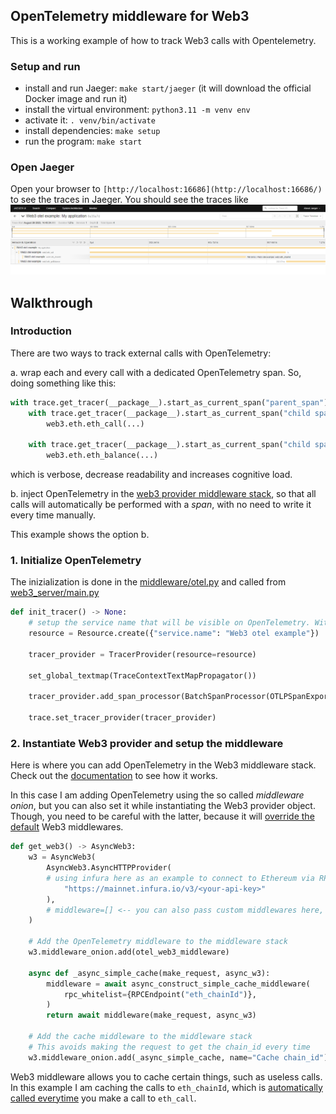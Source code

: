 ## OpenTelemetry middleware for Web3

This is a working example of how to track Web3 calls with Opentelemetry.

### Setup and run

- install and run Jaeger: `make start/jaeger` (it will download the official Docker image and run it)
- install the virtual environment: `python3.11 -m venv env`
- activate it: `. venv/bin/activate`
- install dependencies: `make setup`
- run the program: `make start`

### Open Jaeger

Open your browser to `[http://localhost:16686](http://localhost:16686/)` to see the traces in Jaeger.
You should see the traces like
![](otel-test.png)

## Walkthrough

### Introduction

There are two ways to track external calls with OpenTelemetry:


a. wrap each and every call with a dedicated OpenTelemetry span. So, doing something like this:

```python
with trace.get_tracer(__package__).start_as_current_span("parent_span"):
    with trace.get_tracer(__package__).start_as_current_span("child span"):
        web3.eth.eth_call(...)

    with trace.get_tracer(__package__).start_as_current_span("child span"):
        web3.eth.eth_balance(...)
```
which is verbose, decrease readability and increases cognitive load.

b. inject OpenTelemetry in the [web3 provider middleware stack](https://web3py.readthedocs.io/en/stable/middleware.html#), so that all calls will automatically be performed with a *span*, with no need to write it every time manually.

This example shows the option b.


### 1.  Initialize OpenTelemetry

The inizialization is done in the [middleware/otel.py](middleware/otel.py) and called from [web3_server/main.py](web3_server/__main__.py)

```python
def init_tracer() -> None:
    # setup the service name that will be visible on OpenTelemetry. Without this it will be shown as `Unknown service`
    resource = Resource.create({"service.name": "Web3 otel example"})
    
    tracer_provider = TracerProvider(resource=resource)

    set_global_textmap(TraceContextTextMapPropagator())
    
    tracer_provider.add_span_processor(BatchSpanProcessor(OTLPSpanExporter()))
    
    trace.set_tracer_provider(tracer_provider)
```
### 2. Instantiate Web3 provider and setup the middleware

Here is where you can add OpenTelemetry in the Web3 middleware stack. Check out the [documentation](https://web3py.readthedocs.io/en/stable/middleware.html#configuring-middleware) to see how it works.

In this case I am adding OpenTelemetry using the so called *middleware onion*, but you can also set it while instantiating the Web3 provider object. Though, you need to be careful with the latter, because it will [override the default](https://web3py.readthedocs.io/en/stable/middleware.html#optional-middleware) Web3 middlewares. 

```python
def get_web3() -> AsyncWeb3:
    w3 = AsyncWeb3(
        AsyncWeb3.AsyncHTTPProvider(
        # using infura here as an example to connect to Ethereum via RPC
            "https://mainnet.infura.io/v3/<your-api-key>"
        ),
        # middleware=[] <-- you can also pass custom middlewares here, but this will override the default ones. Be careful.
    )
    
    # Add the OpenTelemetry middleware to the middleware stack
    w3.middleware_onion.add(otel_web3_middleware)

    async def _async_simple_cache(make_request, async_w3):
        middleware = await async_construct_simple_cache_middleware(
            rpc_whitelist={RPCEndpoint("eth_chainId")},
        )
        return await middleware(make_request, async_w3)

    # Add the cache middleware to the middleware stack
    # This avoids making the request to get the chain_id every time
    w3.middleware_onion.add(_async_simple_cache, name="Cache chain_id")
```
Web3 middleware allows you to cache certain things, such as useless calls. In this example I am caching the calls to `eth_chainId`, which is [automatically called everytime](https://github.com/ethers-io/ethers.js/issues/901) you make a call to `eth_call`.